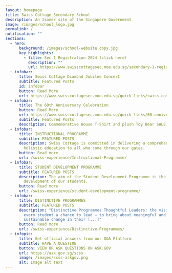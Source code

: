 ```yaml
---
layout: homepage
title: Swiss Cottage Secondary School
description: An Isomer site of the Singapore Government
image: /images/school_logo.jpg
permalink: /
notification: ""
sections:
  - hero:
      background: /images/school-website copy.jpg
      key_highlights:
        - title: Sec 1 Registration 2024 (click here)
          description: ""
          url: https://www.swisscottagesec.moe.edu.sg/secondary-1-registration-2024/secondary-1-registration-2024/
  - infobar:
      title: Swiss Cottage Diamond Jubilee Concert
      subtitle: Featured Posts
      id: infobar
      button: Read More
      url: https://www.swisscottagesec.moe.edu.sg/quick-links/swiss-cottage-diamond-jubilee-concert/
  - infobar:
      title: The 60th Anniversary Celebration
      button: Read More
      url: https://www.swisscottagesec.moe.edu.sg/quick-links/60-anniversary-celebration/
      subtitle: Featured Posts
      description: Commemorative House T-Shirt and plush Toy Bear SALE
  - infobar:
      title: INSTRUCTIONAL PROGRAMME
      subtitle: FEATURED POSTS
      description: Swiss Cottage is committed in delivering a comprehensive and
        holistic education to all who come through our gates.
      button: Read more
      url: /swiss-experience/Instructional-Programme/
  - infobar:
      title: STUDENT DEVELOPMENT PROGRAMME
      subtitle: FEATURED POSTS
      description: The aim of the Student Development Programme is the holistic
        development of our students.
      button: Read more
      url: /swiss-experience/student-development-programme/
  - infobar:
      title: DISTINCTIVE PROGRAMMES
      subtitle: FEATURED POSTS
      description: "Distinctive Programmes Thoughtful Leaders: the vision of giving
        every student a chance to lead – to bring about meaningful and
        sustainable change in their [...]"
      button: Read more
      url: /swiss-experience/Distinctive-Programmes/
  - infopic:
      title: Get official answers from our Q&A Platform
      subtitle: HAVE A QUESTION
      button: VIEW OR ASK QUESTIONS ON ASK.GOV
      url: https://ask.gov.sg/scss
      image: /images/scss-askgov.png
      alt: Image alt text
---
```

